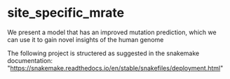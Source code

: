 # site_specific_mrate
We present a model that has  an improved mutation prediction, which we can use it to gain novel insights of the human genome

The following project is structered as suggested in the snakemake documentation: "https://snakemake.readthedocs.io/en/stable/snakefiles/deployment.html"

<!-- ├── .gitignore
├── README.md
├── LICENSE.md
├── workflow
│   ├── rules
|   │   ├── module1.smk
|   │   └── module2.smk
│   ├── envs
|   │   ├── tool1.yaml
|   │   └── tool2.yaml
│   ├── scripts
|   │   ├── script1.py
|   │   └── script2.R
│   ├── notebooks
|   │   ├── notebook1.py.ipynb
|   │   └── notebook2.r.ipynb
│   ├── report
|   │   ├── plot1.rst
|   │   └── plot2.rst
|   └── Snakefile
├── config
│   ├── config.yaml
│   └── some-sheet.tsv
├── results
└── resources

.
├── config
│   └── config.yaml
├── LICENSE
├── README.md
├── resources
├── results
└── workflow
    ├── envs
    ├── plots
    ├── rules
    ├── scripts
    └── snakefile.smk